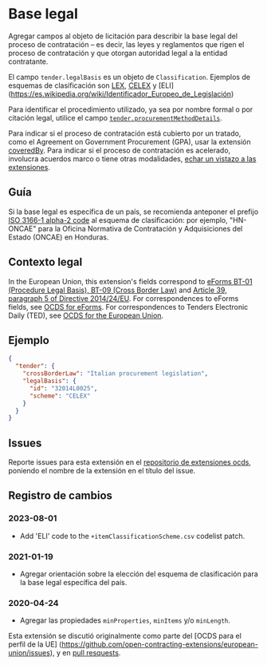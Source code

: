 # Base legal

Agregar campos al objeto de licitación para describir la base legal del proceso de contratación – es decir, las leyes y reglamentos que rigen el proceso de contratación y que otorgan autoridad legal a la entidad contratante.

El campo `tender.legalBasis` es un objeto de `Classification`. Ejemplos de esquemas de clasificación son [LEX](<https://en.wikipedia.org/wiki/Lex_(URN)>), [CELEX](https://eur-lex.europa.eu/content/help/faq/intro.html#help8) y \[ELI\] (https://es.wikipedia.org/wiki/Identificador_Europeo_de_Legislación)

Para identificar el procedimiento utilizado, ya sea por nombre formal o por citación legal, utilice el campo [`tender.procurementMethodDetails`](https://standard.open-contracting.org/latest/es/schema/reference/#release-schema.json,/definitions/Tender,procurementMethodDetails).

Para indicar si el proceso de contratación está cubierto por un tratado, como el Agreement on Government Procurement (GPA), usar la extensión [coveredBy](https://extensions.open-contracting.org/es/extensions/coveredBy/). Para indicar si el proceso de contratación es acelerado, involucra acuerdos marco o tiene otras modalidades, [echar un vistazo a las extensiones](https://extensions.open-contracting.org/).

## Guía

Si la base legal es específica de un país, se recomienda anteponer el prefijo [ISO 3166-1 alpha-2 code](https://es.wikipedia.org/wiki/ISO_3166-1_alfa-2) al esquema de clasificación: por ejemplo, "HN-ONCAE" para la Oficina Normativa de Contratación y Adquisiciones del Estado (ONCAE) en Honduras.

## Contexto legal

In the European Union, this extension's fields correspond to [eForms BT-01 (Procedure Legal Basis), BT-09 (Cross Border Law)](https://docs.ted.europa.eu/eforms/latest/reference/business-terms/) and [Article 39, paragraph 5 of Directive 2014/24/EU](https://eur-lex.europa.eu/legal-content/EN/TXT/?qid=1585836130257&uri=CELEX:32014L0024#d1e4669-65-1). For correspondences to eForms fields, see [OCDS for eForms](https://standard.open-contracting.org/profiles/eforms/latest/en/). For correspondences to Tenders Electronic Daily (TED), see [OCDS for the European Union](https://standard.open-contracting.org/profiles/eu/latest/en/).

## Ejemplo

```json
{
  "tender": {
    "crossBorderLaw": "Italian procurement legislation",
    "legalBasis": {
      "id": "32014L0025",
      "scheme": "CELEX"
    }
  }
}
```

## Issues

Reporte issues para esta extensión en el [repositorio de extensiones ocds](https://github.com/open-contracting/ocds-extensions/issues), poniendo el nombre de la extensión en el título del issue.

## Registro de cambios

### 2023-08-01

- Add 'ELI' code to the `+itemClassificationScheme.csv` codelist patch.

### 2021-01-19

- Agregar orientación sobre la elección del esquema de clasificación para la base legal específica del país.

### 2020-04-24

- Agregar las propiedades `minProperties`, `minItems` y/o `minLength`.

Esta extensión se discutió originalmente como parte del \[OCDS para el perfil de la UE\] (https://github.com/open-contracting-extensions/european-union/issues), y en [pull resquests](https://github.com/open-contracting-extensions/ocds_contractTerms_extension/pulls?q=is%3Apr+is%3Aclosed).
